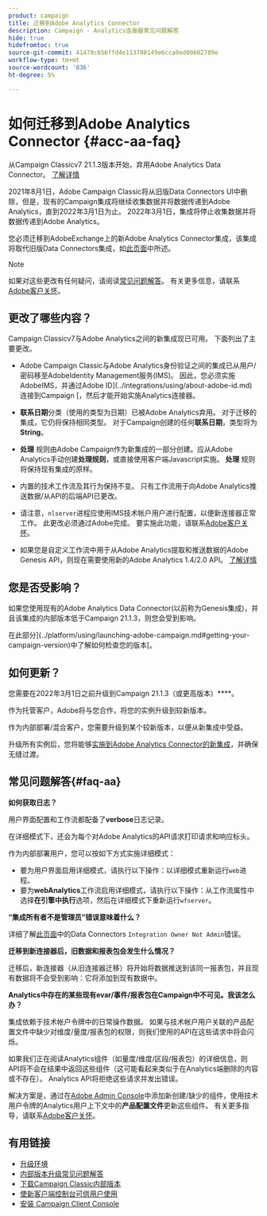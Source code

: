 ```yaml
---
product: campaign
title: 迁移到Adobe Analytics Connector
description: Campaign - Analytics连接器常见问题解答
hide: true
hidefromtoc: true
source-git-commit: 41478c656ffd4e113788149e6cca9ed00602789e
workflow-type: tm+mt
source-wordcount: '836'
ht-degree: 5%

---
```


# 如何迁移到Adobe Analytics Connector {#acc-aa-faq}

从Campaign Classicv7 21.1.3版本开始，弃用Adobe Analytics Data Connector。 [了解详情](https://experienceleague.adobe.com/docs/analytics/import/dataconnectors/data-connectors-eol.html)

2021年8月1日，Adobe Campaign Classic将从旧版Data Connectors UI中删除，但是，现有的Campaign集成将继续收集数据并将数据传递到Adobe Analytics，直到2022年3月1日为止。 2022年3月1日，集成将停止收集数据并将数据传递到Adobe Analytics。

您必须迁移到AdobeExchange上的新Adobe Analytics Connector集成，该集成将取代旧版Data Connectors集成，如[此页面](../platform/using/adobe-analytics-connector.md)中所述。


>[!NOTE]
>
>如果对这些更改有任何疑问，请阅读[常见问题解答](#faq-aa)。 有关更多信息，请联系[Adobe客户关怀](https://helpx.adobe.com/cn/enterprise/admin-guide.html/enterprise/using/support-for-experience-cloud.ug.html)。


## 更改了哪些内容？

Campaign Classicv7与Adobe Analytics之间的新集成现已可用。 下面列出了主要更改。

* Adobe Campaign Classic与Adobe Analytics身份验证之间的集成已从用户/密码移至AdobeIdentity Management服务(IMS)。 因此，您必须实施AdobeIMS，并通过Adobe ID](../integrations/using/about-adobe-id.md)连接到Campaign [，然后才能开始实施Analytics连接器。

* **联系日期**&#x200B;分类（使用的类型为日期）已被Adobe Analytics弃用。 对于迁移的集成，它仍将保持相同类型。 对于Campaign创建的任何&#x200B;**联系日期**，类型将为&#x200B;**String**。

* **处理** 规则由Adobe Campaign作为新集成的一部分创建。应从Adobe Analytics手动创建&#x200B;**处理规则**，或直接使用客户端Javascript实施。 **处理** 规则将保持现有集成的原样。

* 内置的技术工作流及其行为保持不变。 只有工作流用于向Adobe Analytics推送数据/从API的后端API已更改。

* 请注意，`nlserver`进程应使用IMS技术帐户用户进行配置，以便新连接器正常工作。 此更改必须通过Adobe完成。 要实施此功能，请联系[Adobe客户关怀](https://helpx.adobe.com/enterprise/admin-guide.html/enterprise/using/support-for-experience-cloud.ug.html)。

* 如果您是自定义工作流中用于从Adobe Analytics提取和推送数据的Adobe Genesis API，则现在需要使用新的Adobe Analytics 1.4/2.0 API。 [了解详情](https://adobeexchangeec.zendesk.com/hc/en-us/articles/360047148832-Replacements-for-Data-Connector-API-calls)

## 您是否受影响？

如果您使用现有的Adobe Analytics Data Connector(以前称为Genesis集成)，并且该集成的内部版本低于Campaign 21.1.3，则您会受到影响。

在此部分](../platform/using/launching-adobe-campaign.md#getting-your-campaign-version)中了解如何检查您的版本[。

## 如何更新？

您需要在2022年3月1日之前升级到Campaign 21.1.3（或更高版本）****。

作为托管客户，Adobe将与您合作，将您的实例升级到较新版本。

作为内部部署/混合客户，您需要升级到某个较新版本，以便从新集成中受益。

升级所有实例后，您将能够[实施到Adobe Analytics Connector的新集成](../platform/using/adobe-analytics-connector.md)，并确保无缝过渡。


## 常见问题解答{#faq-aa}

**如何获取日志？**

用户界面配置和工作流都配备了&#x200B;**verbose**&#x200B;日志记录。

在详细模式下，还会为每个对Adobe Analytics的API请求打印请求和响应标头。

作为内部部署用户，您可以按如下方式实施详细模式：

* 要为用户界面启用详细模式，请执行以下操作：以详细模式重新运行`web`进程。
* 要为&#x200B;**webAnalytics**&#x200B;工作流启用详细模式，请执行以下操作：从工作流属性中选择&#x200B;**在引擎中执行**&#x200B;选项，然后在详细模式下重新运行`wfserver`。

**“集成所有者不是管理员”错误意味着什么？**

详细了解[此页面](https://adobeexchangeec.zendesk.com/hc/en-us/articles/360035167932-Adobe-Analytics-Data-Connectors-Integration-Owner-Not-Admin-Error)中的Data Connectors `Integration Owner Not Admin`错误。

**迁移到新连接器后，旧数据和报表包会发生什么情况？**

迁移后，新连接器（从旧连接器迁移）将开始将数据推送到该同一报表包，并且现有数据将不会受到影响：它将添加到现有数据中。

**Analytics中存在的某些现有evar/事件/报表包在Campaign中不可见。我该怎么办？**

集成依赖于技术帐户令牌中的日常操作数据。 如果与技术帐户用户关联的产品配置文件中缺少对维度/量度/报表包的权限，则我们使用的API在这些请求中将会闪烁。

如果我们正在阅读Analytics组件（如量度/维度/区段/报表包）的详细信息，则API将不会在结果中返回这些组件（这可能看起来类似于在Analytics端删除的内容或不存在）。 Analytics API将拒绝这些请求并发出错误。

解决方案是，通过在[Adobe Admin Console](https://adminconsole.adobe.com/)中添加新创建/缺少的组件，使用技术用户令牌的Analytics用户上下文中的&#x200B;**产品配置文件**&#x200B;更新这些组件。 有关更多指导，请联系[Adobe客户关怀](https://helpx.adobe.com/enterprise/admin-guide.html/enterprise/using/support-for-experience-cloud.ug.html)。

## 有用链接

* [升级环境](../production/using/build-upgrade.md)
* [内部版本升级常见问题解答](../platform/using/faq-build-upgrade.md)
* [下载Campaign Classic内部版本](https://experience.adobe.com/#/downloads/content/software-distribution/en/campaign.html)
* [使新客户端控制台可供用户使用](../installation/using/client-console-availability-for-windows.md)
* [安装 Campaign Client Console](../installation/using/installing-the-client-console.md)
